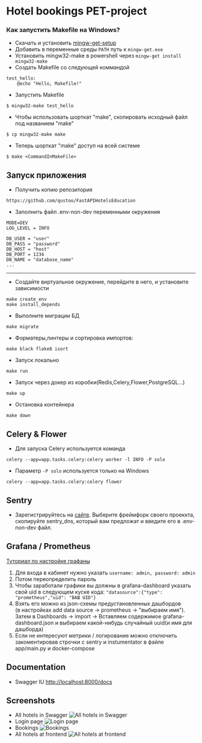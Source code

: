 
# Hotel bookings PET-project

### Как запустить Makefile на Windows?
- Скачать и установить [mingw-get-setup](https://sourceforge.net/projects/mingw/files/latest/download)
- Добавить в переменные среды ```PATH``` путь к ```mingw-get.exe```
- Установить mingw32-make в powershell через ```mingw-get install mingw32-make```
- Создать Makefile со следующей коммандой 
```
test_hello:
    @echo "Hello, Makefile!"
```
- Запустить Makefile 
```
$ mingw32-make test_hello
```
- Чтобы использовать шорткат "make", скопировать исходный файл под названием "make"
```
$ cp mingw32-make make
```
- Теперь шорткат "make" доступ на всей системе
```
$ make <CommandInMakeFile>
```

## Запуск приложения
- Получить копию репозитория
```
https://github.com/qustoo/FastAPIHotelsEducation
```
- Заполнить файл .env-non-dev переменными окружения
```
MODE=DEV
LOG_LEVEL = INFO

DB_USER = "user"
DB_PASS = "password"
DB_HOST = "host"
DB_PORT = 1234
DB_NAME = "database_name"
...
```
---
- Создайте виртуальное окружение, перейдите в него, и установите зависимости
```
make create_env
make install_depends
```
- Выполните миграции БД
```
make migrate
```
- Форматеры,линтеры и сортировка импортов: 
```
make black flake8 isort
```
- Запуск локально
```
make run
```
- Запуск через докер из коробки(Redis,Celery,Flower,PostgreSQL...)
```
make up
```
- Остановка контейнера
```
make down
```

## Celery & Flower
- Для запуска Celery используется команда  
```
celery --app=app.tasks.celery:celery worker -l INFO -P solo
```
- Параметр `-P solo` используется только на Windows
```
celery --app=app.tasks.celery:celery flower
``` 
## Sentry
- Зарегистрируйтесь на [сайте](https://sentry.io/welcome/). Выберите фреймфорк своего проеккта, скопируйте sentry_dns,  который вам предложат и введите его в .env-non-dev файл.



## Grafana / Prometheus
[Туториал по настройке графаны](https://grafana.com//tutorials/grafana-fundamentals/)

1. Для входа в кабинет нужно указать ```username: admin, password: admin```
2. Потом переопределить пароль
3. Чтобы заработали графики вы должны в grafana-dashboard указать свой uid в следующем куске кода:
```"datasource":{"type": "prometheus","uid": "ВАШ UID"} ```
4. Взять его можно из json-схемы предустановленных дашбордов  
   (в настройках add data source -> prometheus -> "выбираем имя").
Затем в Dashboards -> import -> Вставляем содержимое grafana-dashboard.json и выбираем какой-нибудь случайный uuid(и имя для дашборда)
5. Если не интересуют метрики / логирование можно отключить закоментировав строчки с sentry и instumentator в файле app/main.py и docker-compose

## Documentation
- Swagger IU <http://localhost:8000/docs>


## Screenshots
- All hotels in Swagger
![All hotels in Swagger](files_to_readme/all_hotels.png)
- Login page
![Login page](files_to_readme/login.png)
- Bookings
![Bookings](files_to_readme/bookings.png)
- All hotels at frontend
![All hotels at frontend](files_to_readme/all_hotels_frontend.png)

